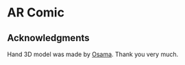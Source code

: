 # AR Comic

## Acknowledgments

Hand 3D model was made by [Osama](https://sketchfab.com/3d-models/hand-fingers-semi-extended-028c3a96743248a997d88115102f99ebof). Thank you very much.
